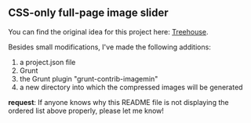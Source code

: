 ## CSS-only full-page image slider

You can find the original idea for this project here: [Treehouse](https://teamtreehouse.com/library/create-a-fullscreen-slider-with-css).

Besides small modifications, I've made the following additions:

1. a project.json file
2. Grunt
3. the Grunt plugin "grunt-contrib-imagemin"
4. a new directory into which the compressed images will be generated

**request**: If anyone knows why this README file is not displaying the ordered list above properly, please let me know!
